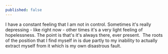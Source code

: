 ```yaml
---
published: false
---
```

I have a constant feeling that I am not in control. Sometimes it's really depressing - like right now - other times it's a very light feeling of hopelessness. The point is that's it's always there, ever present. 
The roots of the position that I find myself in is due partly to my inability to actually extract myself from it which is my own disastrous fault.
